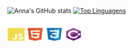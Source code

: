 
![Anna's GitHub stats](https://github-readme-stats.vercel.app/api?username=AnnaBeatrizSilva2904&show_icons=true&theme=transparent)
[![Top Linguagens](https://github-readme-stats.vercel.app/api/top-langs/?username=AnnaBeatrizSilva2904&layout=compact)](https://github.com/AnnaBeatrizSilva2904/github-readme-stats)

<div style="display: inline_block"><br>
  <img align="center" alt="Anna-Js" height="30" width="40" src="https://raw.githubusercontent.com/devicons/devicon/master/icons/javascript/javascript-plain.svg">
  <img align="center" alt="Anna-HTML" height="30" width="40" src="https://raw.githubusercontent.com/devicons/devicon/master/icons/html5/html5-original.svg">
  <img align="center" alt="Anna-CSS" height="30" width="40" src="https://raw.githubusercontent.com/devicons/devicon/master/icons/css3/css3-original.svg">
  <img align="center" alt="Anna-Csharp" height="30" width="40" src="https://raw.githubusercontent.com/devicons/devicon/master/icons/csharp/csharp-original.svg">
</div>



